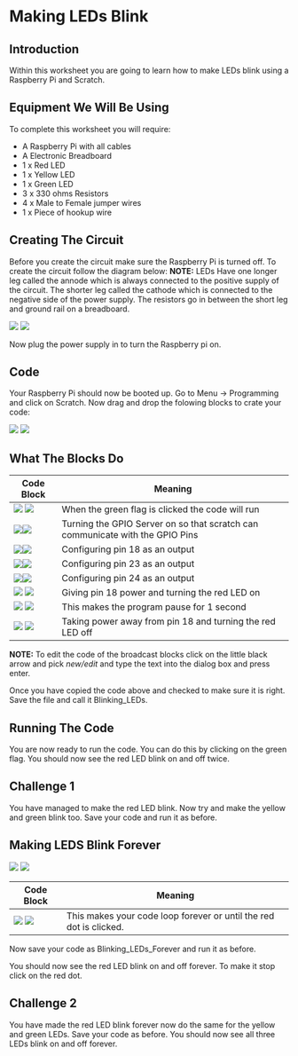 <link rel="stylesheet" type="text/css" href="C:/Users/kez/Documents/GitHub/DundeeRJam/Resources/mystyle.css">

# Making LEDs Blink

## Introduction
Within this worksheet you are going to learn how to make LEDs blink using a Raspberry Pi and Scratch.

## Equipment We Will Be Using
To complete this worksheet you will require:
* A Raspberry Pi with all cables
* A Electronic Breadboard
* 1 x Red LED
* 1 x Yellow LED
* 1 x Green LED
* 3 x 330 ohms Resistors
* 4 x Male to Female jumper wires
* 1 x Piece of hookup wire

## Creating The Circuit
Before you create the circuit make sure the Raspberry Pi is turned off. To create the circuit follow the diagram below:
**NOTE:** LEDs Have one longer leg called the annode which is always connected to the positive supply of the circuit. The shorter leg called the cathode which is connected to the negative side of the power supply. The resistors go in between the short leg and ground rail on a breadboard.

![](https://github.com/DundeeRJam/Resources/blob/master/Images/LEDs.png)
![](C:/Users/kez/Documents/GitHub/DundeeRJam/Resources/Images/LEDs.png)

Now plug the power supply in to turn the Raspberry pi on.

## Code
Your Raspberry Pi should now be booted up. Go to Menu -> Programming and click on Scratch. Now drag and drop the folowing blocks to crate your code:

![](https://github.com/DundeeRJam/Resources/blob/master/Images/Blinking_LEDs.png)
![](C:/Users/kez/Documents/GitHub/DundeeRJam/Resources/Images/Blinking_LEDs.png)

## What The Blocks Do
Code Block                                                                                    | Meaning
----------------------------------------------------------------------------------------------|-----------------------------------------
![](https://github.com/DundeeRJam/Resources/blob/master/Images/Green_Flag.png) ![](C:/Users/kez/Documents/GitHub/DundeeRJam/Resources/Images/Green_Flag.png)      | When the green flag is clicked the code will run
![](https://github.com/DundeeRJam/Resources/blob/master/Images/GPIO_Server.png)![](C:/Users/kez/Documents/GitHub/DundeeRJam/Resources/Images/GPIO_Server.png) | Turning the GPIO Server on so that scratch can communicate with the GPIO Pins
![](https://github.com/DundeeRJam/Resources/blob/master/Images/18_out.png)![](C:/Users/kez/Documents/GitHub/DundeeRJam/Resources/Images/18_out.png)          | Configuring pin 18 as an output
![](https://github.com/DundeeRJam/Resources/blob/master/Images/23_out.png)![](C:/Users/kez/Documents/GitHub/DundeeRJam/Resources/Images/23_out.png)          | Configuring pin 23 as an output
![](https://github.com/DundeeRJam/Resources/blob/master/Images/24_out.png)![](C:/Users/kez/Documents/GitHub/DundeeRJam/Resources/Images/24_out.png)          | Configuring pin 24 as an output
![](https://github.com/DundeeRJam/Resources/blob/master/Images/18_on.png) ![](C:/Users/kez/Documents/GitHub/DundeeRJam/Resources/Images/18_on.png)           | Giving pin 18 power and turning the red LED on
![](https://github.com/DundeeRJam/Resources/blob/master/Images/Wait.png) ![](C:/Users/kez/Documents/GitHub/DundeeRJam/Resources/Images/Wait.png)             | This makes the program pause for 1 second
![](https://github.com/DundeeRJam/Resources/blob/master/Images/18_off.png) ![](C:/Users/kez/Documents/GitHub/DundeeRJam/Resources/Images/18_off.png)           | Taking power away from pin 18 and turning the red LED off

**NOTE:** To edit the code of the broadcast blocks click on the little black arrow and pick *new/edit* and type the text into the dialog box and press enter.

Once you have copied the code above and checked to make sure it is right. Save the file and call it Blinking_LEDs.

## Running The Code
You are now ready to run the code. You can do this by clicking on the green flag. You should now see the red LED blink on and off twice.

## Challenge 1
You have managed to make the red LED blink. Now try and make the yellow and green blink too. Save your code and run it as before.

## Making LEDS Blink Forever
![](https://github.com/DundeeRJam/Resources/blob/master/Images/Blinking_LEDs_Forever.png) 
![](C:/Users/kez/Documents/GitHub/DundeeRJam/Resources/Images/Blinking_LEDs_Forever.png)

Code Block                                                                                    | Meaning
----------------------------------------------------------------------------------------------|-----------------------------------------
![](https://github.com/DundeeRJam/Resources/blob/master/Images/Forever.png) ![](C:/Users/kez/Documents/GitHub/DundeeRJam/Resources/Images/Forever.png)      | This makes your code loop forever or until the red dot is clicked.

Now save your code as Blinking_LEDs_Forever and run it as before.

You should now see the red LED blink on and off forever. To make it stop click on the red dot.

## Challenge 2
You have made the red LED blink forever now do the same for the yellow and green LEDs. Save your code as before. You should now see all three LEDs blink on and off forever.